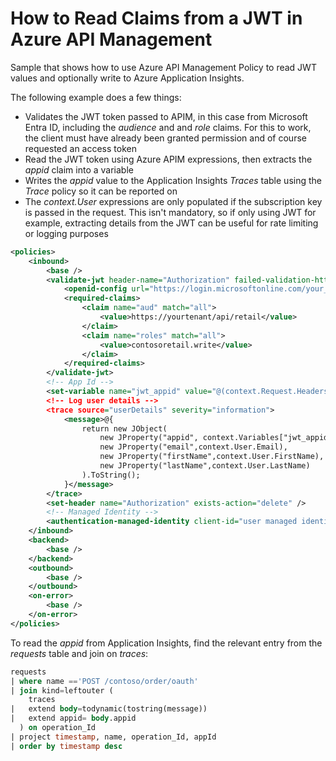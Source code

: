 # How to Read Claims from a JWT in Azure API Management

Sample that shows how to use Azure API Management Policy to read JWT values and optionally write to Azure Application Insights.

The following example does a few things:
* Validates the JWT token passed to APIM, in this case from Microsoft Entra ID, including the *audience* and and *role* claims. For this to work, the client must have already been granted permission and of course requested an access token
* Read the JWT token using Azure APIM expressions, then extracts the *appid* claim into a variable
* Writes the *appid* value to the Application Insights *Traces* table using the *Trace* policy so it can be reported on
* The *context.User* expressions are only populated if the subscription key is passed in the request. This isn't mandatory, so if only using JWT for example, extracting details from the JWT can be useful for rate limiting or logging purposes

```xml
<policies>
    <inbound>
        <base />
        <validate-jwt header-name="Authorization" failed-validation-httpcode="401" failed-validation-error-message="Unauthorized" require-expiration-time="true" require-scheme="Bearer" require-signed-tokens="true">
            <openid-config url="https://login.microsoftonline.com/your_tenant/.well-known/openid-configuration" />
            <required-claims>
                <claim name="aud" match="all">
                    <value>https://yourtenant/api/retail</value>
                </claim>
                <claim name="roles" match="all">
                    <value>contosoretail.write</value>
                </claim>
            </required-claims>
        </validate-jwt>
        <!-- App Id -->
        <set-variable name="jwt_appid" value="@(context.Request.Headers.GetValueOrDefault("Authorization","").AsJwt().Claims.GetValueOrDefault("appid"))" />
        <!-- Log user details -->
        <trace source="userDetails" severity="information">
            <message>@{
                return new JObject(
                    new JProperty("appid", context.Variables["jwt_appid"]),
                    new JProperty("email",context.User.Email),
                    new JProperty("firstName",context.User.FirstName),
                    new JProperty("lastName",context.User.LastName)
                ).ToString();
            }</message>
        </trace>
        <set-header name="Authorization" exists-action="delete" />
        <!-- Managed Identity -->
        <authentication-managed-identity client-id="user managed identity" resource="https://yourtenant.onmicrosoft.com/contoso/backend" />
    </inbound>
    <backend>
        <base />
    </backend>
    <outbound>
        <base />
    </outbound>
    <on-error>
        <base />
    </on-error>
</policies>
```
To read the *appid* from Application Insights, find the relevant entry from the *requests* table and join on *traces*:
``` sql
requests
| where name =='POST /contoso/order/oauth'
| join kind=leftouter (
    traces
|   extend body=todynamic(tostring(message))
|   extend appid= body.appid
  ) on operation_Id
| project timestamp, name, operation_Id, appId
| order by timestamp desc  
```
